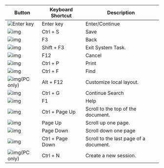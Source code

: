 | **Button**                                                   | **Keyboard Shortcut** | **Description**                        |
| ------------------------------------------------------------ | --------------------- | -------------------------------------- |
| ![Enter key](https://i.stechies.com/20x20/images/Shortcut_Keys_img_0.jpg) | Enter key             | Enter/Continue                         |
| ![img](https://i.stechies.com/20x20/images/Shortcut_Keys_img_2.jpg) | Ctrl + S              | Save                                   |
| ![img](https://i.stechies.com/20x20/images/Shortcut_Keys_img_4.jpg) | F3                    | Back                                   |
| ![img](https://i.stechies.com/20x20/images/Shortcut_Keys_img_6.jpg) | Shift + F3            | Exit System Task.                      |
| ![img](https://i.stechies.com/21x21/images/Shortcut_Keys_img_8.jpg) | F12                   | Cancel                                 |
| ![img](https://i.stechies.com/20x20/images/Shortcut_Keys_img_10.jpg) | Ctrl + P              | Print                                  |
| ![img](https://i.stechies.com/20x20/images/Shortcut_Keys_img_12.jpg) | Ctrl + F              | Find                                   |
| ![img](https://i.stechies.com/20x20/images/Shortcut_Keys_img_14.jpg)(PC only) | Alt + F12             | Customize local layout.                |
| ![img](https://i.stechies.com/20x20/images/Shortcut_Keys_img_1.jpg) | Ctrl + G              | Continue Search                        |
| ![img](https://i.stechies.com/20x20/images/Shortcut_Keys_img_3.jpg) | F1                    | Help                                   |
| ![img](https://i.stechies.com/20x20/images/Shortcut_Keys_img_5.jpg) | Ctrl + Page Up        | Scroll to the top of the document.     |
| ![img](https://i.stechies.com/20x20/images/Shortcut_Keys_img_7.jpg) | Page Up               | Scroll up one page.                    |
| ![img](https://i.stechies.com/20x20/images/Shortcut_Keys_img_9.jpg) | Page Down             | Scroll down one page                   |
| ![img](https://i.stechies.com/20x20/images/Shortcut_Keys_img_11.jpg) | Ctrl + Page Down      | Scroll to the last page of a document. |
| ![img](https://i.stechies.com/16x16/images/Shortcut_Keys_img_13.jpg)(PC only) | Ctrl + N              | Create a new session.                  |